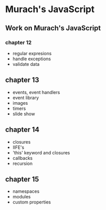 # Murach's JavaScript
## Work on Murach's JavaScript

### chapter 12 
- regular expresions
- handle exceptions
- validate data

## chapter 13 
- events, event handlers
- event library
- images
- timers
- slide show

## chapter 14
- closures
- IIFE's
- 'this' keyword and closures
- callbacks
- recursion

## chapter 15
- namespaces
- modules
- custom properties

